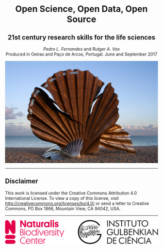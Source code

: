 <h1 style="text-align:center">Open Science, Open Data, Open Source</h1>
<h2 style="text-align:center">21st century research skills for the life sciences</h2>
<div style="text-align:center"><em>Pedro L. Fernandes</em> and <em>Rutger A. Vos</em></div>
<div style="text-align:center">Produced in Oeiras and Paço de Arcos, Portugal. June and September 2017</div>

![](images/scallop.png)

----

Disclaimer
----------

This work is licensed under the Creative Commons Attribution 4.0 International License. To view a copy of this license, visit http://creativecommons.org/licenses/by/4.0/ or send a letter to Creative Commons, PO Box 1866, Mountain View, CA 94042, USA.

----

![](images/logos.png)
